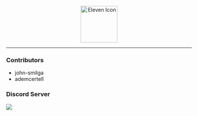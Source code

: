 <p align="center">
  <a href="https://eleven.js.org" target="_blank">
    <img width="100" src="https://raw.githubusercontent.com/elevenvac/elevenvac/master/011nobgLebensraum.png" alt="Eleven Icon">
  </a>
</p>

---

### Contributors
- john-smilga
- ademcertell

### Discord Server
<a href="https://discord.gg/SSMFDRvrYz" target="_blank">
  <img src="http://invidget.switchblade.xyz/SSMFDRvrYz"/>
</a>
